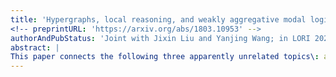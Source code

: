 ```yaml
---
title: 'Hypergraphs, local reasoning, and weakly aggregative modal logic'
<!-- preprintURL: 'https://arxiv.org/abs/1803.10953' -->
authorAndPubStatus: 'Joint with Jixin Liu and Yanjing Wang; in LORI 2021.'
abstract: | 
This paper connects the following three apparently unrelated topics\: an epistemic framework fighting logical omniscience, a class of generalized graphs without the arities of relations, and a family of non-normal modal logics rejecting the aggregative axiom. Through neighborhood frames as their meeting point, we show that, among  many completeness results obtained in this paper, the limit of a family of weakly aggregative logics is both exactly the modal logic of hypergraphs and also the epistemic logic of local reasoning with veracity and positive introspection. 
---
```

